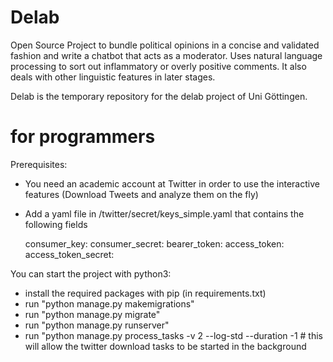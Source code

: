 # Delab
Open Source Project to bundle political opinions in a concise and validated fashion and write a chatbot that acts as a moderator. Uses natural language processing to sort out inflammatory or overly positive comments. It also deals with other linguistic features in later stages.

Delab is the temporary repository for the delab project of Uni Göttingen.


# for programmers

Prerequisites:

- You need an academic account at Twitter in order to use the interactive features (Download Tweets and analyze them on the fly)
- Add a yaml file in /twitter/secret/keys_simple.yaml that contains the following fields

  consumer_key:
  consumer_secret:
  bearer_token:
  access_token:
  access_token_secret: 

You can start the project with python3:

- install the required packages with pip (in requirements.txt)
- run "python manage.py makemigrations"
- run "python manage.py migrate"
- run "python manage.py runserver"
- run "python manage.py process_tasks -v 2 --log-std --duration -1 # this will allow the twitter download tasks to be started in the background

